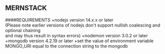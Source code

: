 ## MERNSTACK

####REQUIREMENTS
+nodejs version 14.x.x or later  
(Please note earlier versions of nodejs don't support nullish coalescing and optional chaining  
and may thus result in syntax errors)
+nodemon version 3.0.2 or later
+mongodb version 4.2.19 or later
+set the value of environment variable MONGO_URI equal to the connection string to the mongodb

